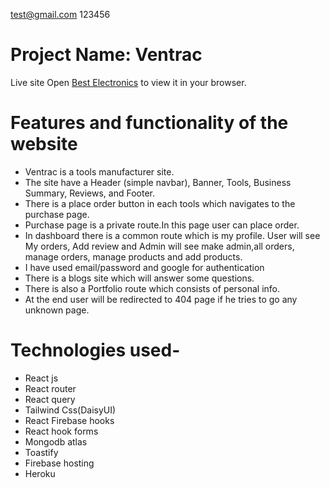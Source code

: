 test@gmail.com
123456

# Project Name: Ventrac

Live site
Open [Best Electronics](https://assignment-11-85553.web.app/) to view it in your browser.

# Features and functionality of the website

- Ventrac is a tools manufacturer site.
- The site have a Header (simple navbar), Banner, Tools, Business Summary, Reviews, and Footer.
- There is a place order button in each tools which navigates to the purchase page.
- Purchase page is a private route.In this page user can place order.
- In dashboard there is a common route which is my profile. User will see My orders, Add review and Admin will see make admin,all orders, manage orders, manage products and add products.
- I have used email/password and google for authentication
- There is a blogs site which will answer some questions.
- There is also a Portfolio route which consists of personal info.
- At the end user will be redirected to 404 page if he tries to go any unknown page.

# Technologies used-

- React js
- React router
- React query
- Tailwind Css(DaisyUI)
- React Firebase hooks
- React hook forms
- Mongodb atlas
- Toastify
- Firebase hosting
- Heroku
